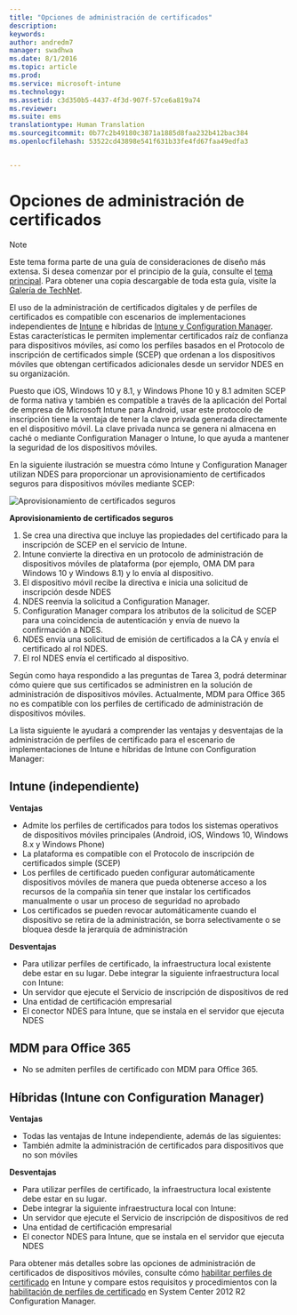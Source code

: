 ```yaml
---
title: "Opciones de administración de certificados"
description: 
keywords: 
author: andredm7
manager: swadhwa
ms.date: 8/1/2016
ms.topic: article
ms.prod: 
ms.service: microsoft-intune
ms.technology: 
ms.assetid: c3d350b5-4437-4f3d-907f-57ce6a819a74
ms.reviewer: 
ms.suite: ems
translationtype: Human Translation
ms.sourcegitcommit: 0b77c2b49180c3871a1885d8faa232b412bac384
ms.openlocfilehash: 53522cd43898e541f631b33fe4fd67faa49edfa3


---
```


# Opciones de administración de certificados

>[!NOTE]
>Este tema forma parte de una guía de consideraciones de diseño más extensa. Si desea comenzar por el principio de la guía, consulte el [tema principal](mdm-design-considerations-guide.md). Para obtener una copia descargable de toda esta guía, visite la [Galería de TechNet](https://gallery.technet.microsoft.com/Mobile-Device-Management-7d401582).

El uso de la administración de certificados digitales y de perfiles de certificados es compatible con escenarios de implementaciones independientes de [Intune](/Intune/deploy-use/secure-resource-access-with-certificate-profiles) e híbridas de [Intune y Configuration Manager](https://technet.microsoft.com/library/dn261202.aspx). Estas características le permiten implementar certificados raíz de confianza para dispositivos móviles, así como los perfiles basados en el Protocolo de inscripción de certificados simple (SCEP) que ordenan a los dispositivos móviles que obtengan certificados adicionales desde un servidor NDES en su organización.

Puesto que iOS, Windows 10 y 8.1, y Windows Phone 10 y 8.1 admiten SCEP de forma nativa y también es compatible a través de la aplicación del Portal de empresa de Microsoft Intune para Android, usar este protocolo de inscripción tiene la ventaja de tener la clave privada generada directamente en el dispositivo móvil. La clave privada nunca se genera ni almacena en caché o mediante Configuration Manager o Intune, lo que ayuda a mantener la seguridad de los dispositivos móviles.

En la siguiente ilustración se muestra cómo Intune y Configuration Manager utilizan NDES para proporcionar un aprovisionamiento de certificados seguros para dispositivos móviles mediante SCEP:

![Aprovisionamiento de certificados seguros](./media/MDM_Figure_07.png)

**Aprovisionamiento de certificados seguros**

1. Se crea una directiva que incluye las propiedades del certificado para la inscripción de SCEP en el servicio de Intune.
2. Intune convierte la directiva en un protocolo de administración de dispositivos móviles de plataforma (por ejemplo, OMA DM para Windows 10 y Windows 8.1) y lo envía al dispositivo.
3. El dispositivo móvil recibe la directiva e inicia una solicitud de inscripción desde NDES
4. NDES reenvía la solicitud a Configuration Manager.
5. Configuration Manager compara los atributos de la solicitud de SCEP para una coincidencia de autenticación y envía de nuevo la confirmación a NDES.
6. NDES envía una solicitud de emisión de certificados a la CA y envía el certificado al rol NDES.
7. El rol NDES envía el certificado al dispositivo.

Según como haya respondido a las preguntas de Tarea 3, podrá determinar cómo quiere que sus certificados se administren en la solución de administración de dispositivos móviles. Actualmente, MDM para Office 365 no es compatible con los perfiles de certificado de administración de dispositivos móviles. 

La lista siguiente le ayudará a comprender las ventajas y desventajas de la administración de perfiles de certificado para el escenario de implementaciones de Intune e híbridas de Intune con Configuration Manager:

## Intune (independiente)

**Ventajas**

- Admite los perfiles de certificados para todos los sistemas operativos de dispositivos móviles principales (Android, iOS, Windows 10, Windows 8.x y Windows Phone)
- La plataforma es compatible con el Protocolo de inscripción de certificados simple (SCEP)
- Los perfiles de certificado pueden configurar automáticamente dispositivos móviles de manera que pueda obtenerse acceso a los recursos de la compañía sin tener que instalar los certificados manualmente o usar un proceso de seguridad no aprobado
- Los certificados se pueden revocar automáticamente cuando el dispositivo se retira de la administración, se borra selectivamente o se bloquea desde la jerarquía de administración

**Desventajas**

- Para utilizar perfiles de certificado, la infraestructura local existente debe estar en su lugar. Debe integrar la siguiente infraestructura local con Intune:
 - Un servidor que ejecute el Servicio de inscripción de dispositivos de red
 - Una entidad de certificación empresarial
 - El conector NDES para Intune, que se instala en el servidor que ejecuta NDES

## MDM para Office 365

- No se admiten perfiles de certificado con MDM para Office 365.

## Híbridas (Intune con Configuration Manager)

**Ventajas**

- Todas las ventajas de Intune independiente, además de las siguientes:
 - También admite la administración de certificados para dispositivos que no son móviles

**Desventajas**

- Para utilizar perfiles de certificado, la infraestructura local existente debe estar en su lugar. 
- Debe integrar la siguiente infraestructura local con Intune:
 - Un servidor que ejecute el Servicio de inscripción de dispositivos de red
 - Una entidad de certificación empresarial
 - El conector NDES para Intune, que se instala en el servidor que ejecuta NDES

Para obtener más detalles sobre las opciones de administración de certificados de dispositivos móviles, consulte cómo [habilitar perfiles de certificado](/Intune/deploy-use/secure-resource-access-with-certificate-profiles) en Intune y compare estos requisitos y procedimientos con la [habilitación de perfiles de certificado](https://technet.microsoft.com/library/dn261202.aspx) en System Center 2012 R2 Configuration Manager.



<!--HONumber=Aug16_HO1-->


